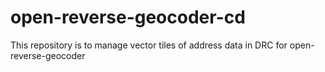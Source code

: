 # open-reverse-geocoder-cd
This repository is to manage vector tiles of address data in DRC for open-reverse-geocoder
